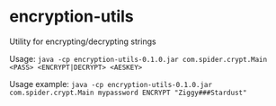 # encryption-utils
Utility for encrypting/decrypting strings

Usage:
`java -cp encryption-utils-0.1.0.jar com.spider.crypt.Main <PASS> <ENCRYPT|DECRYPT> <AESKEY>`

Usage example:
`java -cp encryption-utils-0.1.0.jar com.spider.crypt.Main mypassword ENCRYPT "Ziggy###Stardust"` 
